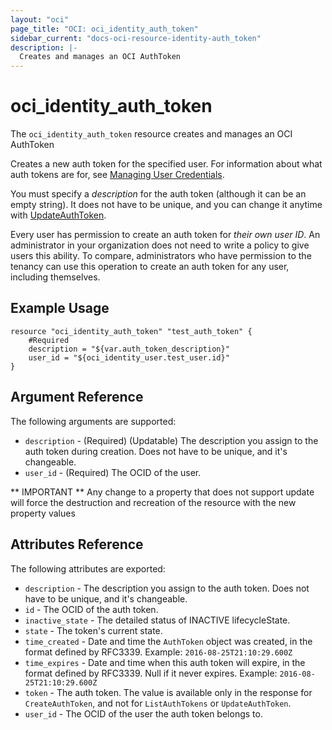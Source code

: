 ```yaml
---
layout: "oci"
page_title: "OCI: oci_identity_auth_token"
sidebar_current: "docs-oci-resource-identity-auth_token"
description: |-
  Creates and manages an OCI AuthToken
---
```


# oci_identity_auth_token
The `oci_identity_auth_token` resource creates and manages an OCI AuthToken

Creates a new auth token for the specified user. For information about what auth tokens are for, see
[Managing User Credentials](https://docs.us-phoenix-1.oraclecloud.com/Content/Identity/Tasks/managingcredentials.htm).

You must specify a *description* for the auth token (although it can be an empty string). It does not
have to be unique, and you can change it anytime with
[UpdateAuthToken](https://docs.us-phoenix-1.oraclecloud.com/api/#/en/identity/20160918/AuthToken/UpdateAuthToken).

Every user has permission to create an auth token for *their own user ID*. An administrator in your organization
does not need to write a policy to give users this ability. To compare, administrators who have permission to the
tenancy can use this operation to create an auth token for any user, including themselves.


## Example Usage

```hcl
resource "oci_identity_auth_token" "test_auth_token" {
	#Required
	description = "${var.auth_token_description}"
	user_id = "${oci_identity_user.test_user.id}"
}
```

## Argument Reference

The following arguments are supported:

* `description` - (Required) (Updatable) The description you assign to the auth token during creation. Does not have to be unique, and it's changeable. 
* `user_id` - (Required) The OCID of the user.


** IMPORTANT **
Any change to a property that does not support update will force the destruction and recreation of the resource with the new property values

## Attributes Reference

The following attributes are exported:

* `description` - The description you assign to the auth token. Does not have to be unique, and it's changeable.
* `id` - The OCID of the auth token.
* `inactive_state` - The detailed status of INACTIVE lifecycleState.
* `state` - The token's current state.
* `time_created` - Date and time the `AuthToken` object was created, in the format defined by RFC3339.  Example: `2016-08-25T21:10:29.600Z` 
* `time_expires` - Date and time when this auth token will expire, in the format defined by RFC3339. Null if it never expires.  Example: `2016-08-25T21:10:29.600Z` 
* `token` - The auth token. The value is available only in the response for `CreateAuthToken`, and not for `ListAuthTokens` or `UpdateAuthToken`. 
* `user_id` - The OCID of the user the auth token belongs to.
